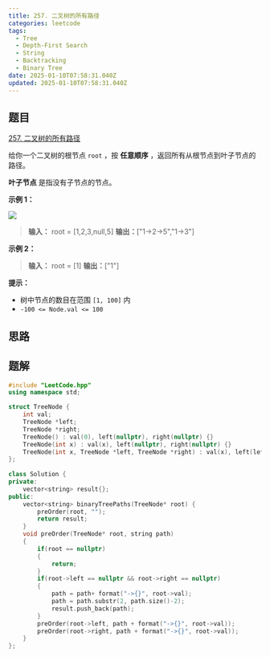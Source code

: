 ```yaml
---
title: 257. 二叉树的所有路径
categories: leetcode
tags: 
  - Tree
  - Depth-First Search
  - String
  - Backtracking
  - Binary Tree
date: 2025-01-10T07:58:31.040Z
updated: 2025-01-10T07:58:31.040Z
---
```


<!--more-->

## 题目

[257. 二叉树的所有路径](https://leetcode.cn/problems/binary-tree-paths)

给你一个二叉树的根节点 `root` ，按 **任意顺序** ，返回所有从根节点到叶子节点的路径。

**叶子节点** 是指没有子节点的节点。



**示例 1：**

![](https://assets.leetcode.com/uploads/2021/03/12/paths-tree.jpg)

> 
> 
> **输入：** root = [1,2,3,null,5]
> **输出：**["1->2->5","1->3"]
> 

**示例 2：**

> 
> 
> **输入：** root = [1]
> **输出：**["1"]
> 



**提示：**

  * 树中节点的数目在范围 `[1, 100]` 内
  * `-100 <= Node.val <= 100`



## 思路


## 题解

```cpp
#include "LeetCode.hpp"
using namespace std;

struct TreeNode {
    int val;
    TreeNode *left;
    TreeNode *right;
    TreeNode() : val(0), left(nullptr), right(nullptr) {}
    TreeNode(int x) : val(x), left(nullptr), right(nullptr) {}
    TreeNode(int x, TreeNode *left, TreeNode *right) : val(x), left(left), right(right) {}
};
 
class Solution {
private:
    vector<string> result{};
public:
    vector<string> binaryTreePaths(TreeNode* root) {
        preOrder(root, "");
        return result;
    }
    void preOrder(TreeNode* root, string path)
    {
        if(root == nullptr)
        {
            return;
        }
        if(root->left == nullptr && root->right == nullptr)
        {
            path = path+ format("->{}", root->val);
            path = path.substr(2, path.size()-2);
            result.push_back(path);
        }
        preOrder(root->left, path + format("->{}", root->val));
        preOrder(root->right, path + format("->{}", root->val));
    }
};
```

